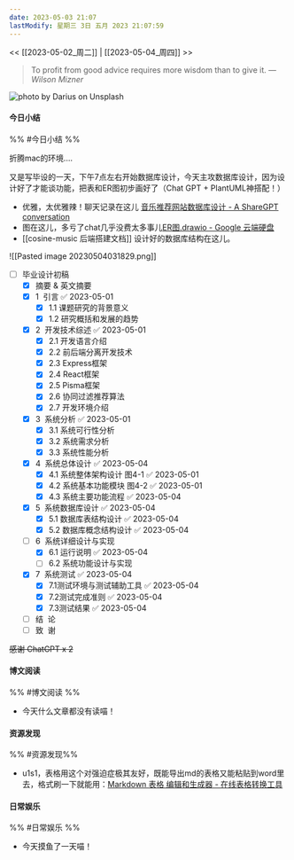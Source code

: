 ```yaml
---
date: 2023-05-03 21:07
lastModify: 星期三 3日 五月 2023 21:07:59
---
```


<< [[2023-05-02_周二]] | [[2023-05-04_周四]] >>

> To profit from good advice requires more wisdom than to give it.
> — <cite>Wilson Mizner</cite>

![photo by Darius on Unsplash](https://images.unsplash.com/photo-1470020337050-543c4e581988?crop=entropy&cs=srgb&fm=jpg&ixid=MnwzNjM5Nzd8MHwxfHJhbmRvbXx8fHx8fHx8fDE2ODMxMTkzMzM&ixlib=rb-4.0.3&q=85&w=200&h=200)

#### 今日小结
%% #今日小结 %%

折腾mac的环境....

又是写毕设的一天，下午7点左右开始数据库设计，今天主攻数据库设计，因为设计好了才能谈功能，把表和ER图初步画好了（Chat GPT + PlantUML神搭配！）
- 优雅，太优雅辣！聊天记录在这儿 [音乐推荐网站数据库设计 - A ShareGPT conversation](https://sharegpt.com/c/IMUdQ2w)
- 图在这儿，多亏了chat几乎没费太多事儿[ER图.drawio - Google 云端硬盘](https://drive.google.com/file/d/1GRxxfDep69nMXofkOhmEEmyqp0r7DzgE/view?usp=sharing)
- [[cosine-music 后端搭建文档]] 设计好的数据库结构在这儿。

![[Pasted image 20230504031829.png]]

- [ ] 毕业设计初稿
    - [x] 摘要 & 英文摘要
    - [x] 1  引言 ✅ 2023-05-01
        - [x] 1.1 课题研究的背景意义
        - [x] 1.2 研究概括和发展的趋势
    - [x] 2  开发技术综述 ✅ 2023-05-01
        - [x] 2.1 开发语言介绍
        - [x] 2.2 前后端分离开发技术
        - [x] 2.3 Express框架
        - [x] 2.4 React框架
        - [x] 2.5 Pisma框架
        - [x] 2.6 协同过滤推荐算法
        - [x] 2.7 开发环境介绍
    - [x] 3  系统分析 ✅ 2023-05-01
        - [x] 3.1 系统可行性分析
        - [x] 3.2 系统需求分析
        - [x] 3.3 系统性能分析
    - [x] 4  系统总体设计 ✅ 2023-05-04
        - [x] 4.1 系统整体架构设计 图4-1 ✅ 2023-05-01
        - [x] 4.2 系统基本功能模块 图4-2 ✅ 2023-05-01
        - [x] 4.3 系统主要功能流程 ✅ 2023-05-04
    - [x] 5  系统数据库设计 ✅ 2023-05-04
        - [x] 5.1 数据库表结构设计 ✅ 2023-05-04
        - [x] 5.2 数据库概念结构设计 ✅ 2023-05-04
    - [ ] 6  系统详细设计与实现
        - [x] 6.1 运行说明 ✅ 2023-05-04
        - [ ] 6.2 系统功能设计与实现
    - [x] 7  系统测试 ✅ 2023-05-04
        - [x] 7.1测试环境与测试辅助工具 ✅ 2023-05-04
        - [x] 7.2测试完成准则 ✅ 2023-05-04
        - [x] 7.3测试结果 ✅ 2023-05-04
    - [ ] 结  论
    - [ ] 致  谢 

~~感谢 ChatGPT x 2~~

#### 博文阅读
%% #博文阅读 %%

- 今天什么文章都没有读喵！

#### 资源发现
%% #资源发现%%

- u1s1，表格用这个对强迫症极其友好，既能导出md的表格又能粘贴到word里去，格式刷一下就能用：[Markdown 表格 编辑和生成器 - 在线表格转换工具](https://tableconvert.com/zh-cn/markdown-generator)

#### 日常娱乐
%% #日常娱乐 %%

- 今天摸鱼了一天喵！

